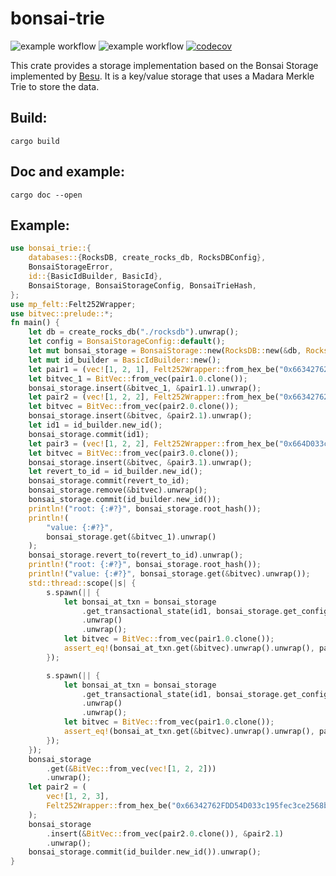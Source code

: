 # bonsai-trie

![example workflow](https://github.com/massalabs/bonsai-trie/actions/workflows/check_lint.yml/badge.svg) ![example workflow](https://github.com/massalabs/bonsai-trie/actions/workflows/test.yml/badge.svg) [![codecov](https://codecov.io/gh/massalabs/bonsai-trie/graph/badge.svg?token=598URC32TV)](https://codecov.io/gh/massalabs/bonsai-trie)


This crate provides a storage implementation based on the Bonsai Storage implemented by [Besu](https://hackmd.io/@kt2am/BktBblIL3).
It is a key/value storage that uses a Madara Merkle Trie to store the data.

## Build:

```
cargo build
```

## Doc and example:
```
cargo doc --open
```

## Example:
```rust
use bonsai_trie::{
    databases::{RocksDB, create_rocks_db, RocksDBConfig},
    BonsaiStorageError,
    id::{BasicIdBuilder, BasicId},
    BonsaiStorage, BonsaiStorageConfig, BonsaiTrieHash,
};
use mp_felt::Felt252Wrapper;
use bitvec::prelude::*;
fn main() {
    let db = create_rocks_db("./rocksdb").unwrap();
    let config = BonsaiStorageConfig::default();
    let mut bonsai_storage = BonsaiStorage::new(RocksDB::new(&db, RocksDBConfig::default()), config).unwrap();
    let mut id_builder = BasicIdBuilder::new();
    let pair1 = (vec![1, 2, 1], Felt252Wrapper::from_hex_be("0x66342762FDD54D033c195fec3ce2568b62052e").unwrap());
    let bitvec_1 = BitVec::from_vec(pair1.0.clone());
    bonsai_storage.insert(&bitvec_1, &pair1.1).unwrap();
    let pair2 = (vec![1, 2, 2], Felt252Wrapper::from_hex_be("0x66342762FD54D033c195fec3ce2568b62052e").unwrap());
    let bitvec = BitVec::from_vec(pair2.0.clone());
    bonsai_storage.insert(&bitvec, &pair2.1).unwrap();
    let id1 = id_builder.new_id();
    bonsai_storage.commit(id1);
    let pair3 = (vec![1, 2, 2], Felt252Wrapper::from_hex_be("0x664D033c195fec3ce2568b62052e").unwrap());
    let bitvec = BitVec::from_vec(pair3.0.clone());
    bonsai_storage.insert(&bitvec, &pair3.1).unwrap();
    let revert_to_id = id_builder.new_id();
    bonsai_storage.commit(revert_to_id);
    bonsai_storage.remove(&bitvec).unwrap();
    bonsai_storage.commit(id_builder.new_id());
    println!("root: {:#?}", bonsai_storage.root_hash());
    println!(
        "value: {:#?}",
        bonsai_storage.get(&bitvec_1).unwrap()
    );
    bonsai_storage.revert_to(revert_to_id).unwrap();
    println!("root: {:#?}", bonsai_storage.root_hash());
    println!("value: {:#?}", bonsai_storage.get(&bitvec).unwrap());
    std::thread::scope(|s| {
        s.spawn(|| {
            let bonsai_at_txn = bonsai_storage
                .get_transactional_state(id1, bonsai_storage.get_config())
                .unwrap()
                .unwrap();
            let bitvec = BitVec::from_vec(pair1.0.clone());
            assert_eq!(bonsai_at_txn.get(&bitvec).unwrap().unwrap(), pair1.1);
        });

        s.spawn(|| {
            let bonsai_at_txn = bonsai_storage
                .get_transactional_state(id1, bonsai_storage.get_config())
                .unwrap()
                .unwrap();
            let bitvec = BitVec::from_vec(pair1.0.clone());
            assert_eq!(bonsai_at_txn.get(&bitvec).unwrap().unwrap(), pair1.1);
        });
    });
    bonsai_storage
        .get(&BitVec::from_vec(vec![1, 2, 2]))
        .unwrap();
    let pair2 = (
        vec![1, 2, 3],
        Felt252Wrapper::from_hex_be("0x66342762FDD54D033c195fec3ce2568b62052e").unwrap(),
    );
    bonsai_storage
        .insert(&BitVec::from_vec(pair2.0.clone()), &pair2.1)
        .unwrap();
    bonsai_storage.commit(id_builder.new_id()).unwrap();
}
```

